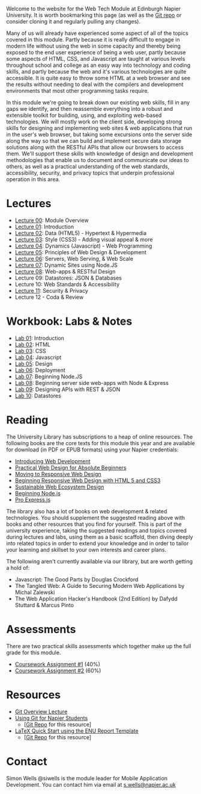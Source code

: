 Welcome to the website for the Web Tech Module at Edinburgh Napier University. It is worth bookmarking this page (as well as the [Git repo](https://github.com/siwells/set08101) or consider cloning it and regularly pulling any changes).

Many of us will already have experienced some aspect of all of the topics covered in this module. Partly because it is really difficult to engage in modern life without using the web in some capacity and thereby being exposed to the end user experience of being a web user, partly because some aspects of HTML, CSS, and Javascript are taught at various levels throughout school and college as an easy way into technology and coding skills, and partly because the web and it's various technologies are quite accessible. It is quite easy to throw some HTML at a web browser and see the results without needing to deal with the compilers and development environments that most other programming tasks require.

In this module we're going to break down our existing web skills, fill in any gaps we identify, and then reassemble everything into a robust and extensible toolkit for building, using, and exploiting web-based technologies. We will mostly work on the client side, developing strong skills for designing and implementing web sites & web applications that run in the user's web browser, but taking some excursions onto the server side along the way so that we can build and implement secure data storage solutions along with the RESTful APIs that allow our browsers to access them. We'll support these skills with knowledge of design and development methodologies that enable us to document and communicate our ideas to others, as well as a practical understanding of the web standards, accessibility, security, and privacy topics that underpin professional operation in this area.

# Lectures

- [Lecture 00](https://www.dropbox.com/s/1d6hv8t4t1fq2x2/L00_overview.pdf?dl=1): Module Overview
- [Lecture 01](https://www.dropbox.com/s/yihemphbqcphgr9/L01_intro.pdf?dl=1): Introduction
- [Lecture 02](https://www.dropbox.com/s/oap0mof6bb0emrw/L02_html.pdf?dl=1): Data (HTML5) - Hypertext & Hypermedia
- [Lecture 03](https://www.dropbox.com/s/4fkaipizyz5rsze/L03_css.pdf?dl=1): Style (CSS3) - Adding visual appeal & more
- [Lecture 04](https://www.dropbox.com/s/badyn1vfp8ymaps/L04_javascript.pdf?dl=1): Dynamics (Javascript) - Web Programming
- [Lecture 05](https://www.dropbox.com/s/ymufn540cpvk0ug/L05_design%2Bdev.pdf?dl=1): Principles of Web Design & Development
- [Lecture 06](https://www.dropbox.com/s/p8b09xmqnvru5xj/L06_the.server.side.pdf?dl=1): Servers, Web Serving, & Web Scale
- [Lecture 07](https://www.dropbox.com/s/uxh9h65lktehitf/L07_dynamic.sites.pdf?dl=1): Dynamic Sites using Node.JS
- [Lecture 08](https://www.dropbox.com/s/raxma3iqh62u25r/L08_rest.pdf?dl=1): Web-apps & RESTful Design
- Lecture 09: Datastores: JSON & Databases
- Lecture 10: Web Standards & Accessibility
- [Lecture 11](https://www.dropbox.com/s/7wztj1d5a2ggclb/L11_security%2Bprivacy.pdf?dl=1): Security & Privacy
- Lecture 12 - Coda & Review

# Workbook: Labs & Notes

- [Lab 01](https://www.dropbox.com/s/r2b71vqb9n7ds3p/lab01_hello.web.pdf?dl=1): Introduction
- [Lab 02](https://www.dropbox.com/s/o7cpeclbwrbxwbs/lab02_html.pdf?dl=1): HTML
- [Lab 03](https://www.dropbox.com/s/8fx06kg67zauutu/lab03_css.pdf?dl=1): CSS
- [Lab 04](https://www.dropbox.com/s/pxrfl95kfxle5q7/lab04_javascript.pdf?dl=1): Javascript
- [Lab 05](https://www.dropbox.com/s/md9ewatkz9csrjv/lab05_design.pdf?dl=1): Design
- [Lab 06](https://www.dropbox.com/s/mlycacajfafa208/lab06_serverside.pdf?dl=1): Deployment
- [Lab 07](https://www.dropbox.com/s/8e0p1n1bqg8xxth/lab07_node.pdf?dl=1): Beginning Node.JS
- [Lab 08](https://www.dropbox.com/s/7r084h4clpk5a53/lab08_webapps.pdf?dl=1): Beginning server side web-apps with Node & Express
- [Lab 09](https://www.dropbox.com/s/ihetckgwobyauet/lab09_api.design.pdf?dl=1): Designing APIs with REST & JSON
- [Lab 10](https://www.dropbox.com/s/zduffpk8cfy68ja/lab10_datastores.pdf?dl=1): Datastores

# Reading

The University Library has subscriptions to a heap of online resources. The following books are the core texts for this module this year and are available for download (in PDF or EPUB formats) using your Napier credentials:

- [Introducing Web Development](https://link.springer.com/book/10.1007/978-1-4842-2499-1)
- [Practical Web Design for Absolute Beginners](https://link.springer.com/book/10.1007/978-1-4842-1993-5)
- [Moving to Responsive Web Design](https://link.springer.com/book/10.1007/978-1-4842-1987-4)
- [Beginning Responsive Web Design with HTML 5 and CSS3](https://link.springer.com/book/10.1007/978-1-4302-6695-2)
- [Sustainable Web Ecosystem Design](https://link.springer.com/book/10.1007/978-1-4614-7714-3)
- [Beginning Node.js](https://link.springer.com/book/10.1007/978-1-4842-0187-9)
- [Pro Express.js](https://link.springer.com/book/10.1007/978-1-4842-0037-7)

The library also has a lot of books on web development & related technologies. You should supplement the suggested reading above with books and other resources that you find for yourself. This is part of the university experience, taking the suggested readings and topics covered during lectures and labs, using them as a basic scaffold, then diving deeply into related topics in order to extend your knowledge and in order to tailor your learning and skillset to your own interests and career plans.

The following aren't currently available via our library, but are worth getting a hold of:

- Javascript: The Good Parts by Douglas Crockford
- The Tangled Web: A Guide to Securing Modern Web Applications by Michal Zalewski
- The Web Application Hacker's Handbook (2nd Edition) by Dafydd Stuttard & Marcus Pinto

# Assessments

There are two practical skills assessments which together make up the full grade for this module.

- [Coursework Assignment #1]() (40%)
- [Coursework Assignment #2]() (60%)

# Resources

- [Git Overview Lecture](https://www.dropbox.com/s/l30205tswij9m5r/git.overview.pdf?dl=1)
- [Using Git for Napier Students](https://www.dropbox.com/s/2kz34u0zb4qajvd/getting.started.pdf?dl=1) 
  - [[Git Repo](https://github.com/siwells/git)  for this resource]
- [LaTeX Quick Start using the ENU Report Template](https://www.dropbox.com/s/h3066ezsetsw49t/latex_quick.start.pdf?dl=1)
  - [[Git Repo](https://github.com/siwells/latex)  for this resource]

# Contact

Simon Wells @siwells is the module leader for Mobile Application Development. You can contact him via email at s.wells@napier.ac.uk
